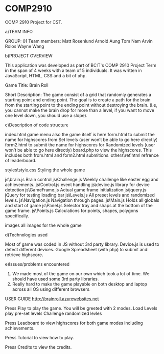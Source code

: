 # COMP2910
COMP 2910 Project for CST.

a)TEAM INFO 

GROUP: 01
Team members:
Matt Rosenlund
Arnold Aung
Tom Nam
Arvin Rolos
Wayne Wang


b)PROJECT OVERVIEW

This application was developed as part of BCIT's COMP 2910 Project Term in the span of 4 weeks with a team of 5 individuals. It was written in JavaScript, HTML, CSS and a bit of php.

Game Title: Brain Roll

Short Description: The game consist of a grid that randomly generates a starting point and ending point. The goal is to create a path for the brain from the starting point to the ending point without destroying the brain. (i.e, you cannot make the brain drop for more than a level, if you want to move one level down, you should use a slope).

c)Description of code structure

index.html		game menu also the game itself is here
form.html		to submit the name for highscores from Set levels (user won’t be able to go here directly)
form2.html		to submit the name for highscores for Randomized levels (user won’t be able to go here directly)
board.php		to view the highscores. This includes both from.html and form2.html submitions. 
others\ref.html refrence of leaderboard.

styles\style.css	Styling the whole game

js\brain.js 		Brain control
js\Challenge.js     Weekly challenge like easter egg and achievements. 
js\Control.js		event handling
js\device.js		library for device detection
js\GameFrame.js		Actual game frame initialization
js\jquery.js		jQuery for testing loading bar
js\Levels.js        All preset levels and randomized levels.
js\Navigation.js	Navigation through pages.
js\Main.js          Holds all globals and start of game
js\Panel.js         Selector tray and shaps at the bottom of the game frame.
js\Points.js		Calculations for points, shapes, polygons specifically.

images			all images for the whole game

d)Technologies used

Most of game was coded in JS without 3rd party library.
Device.js is used to detect different devices.
Google Spreadsheet (with php) to submit and retrieve highscore.


e)Issues/problems encountered
1) We made most of the game on our own which took a lot of time. We should have used some 3rd party libraries.
2) Really hard to make the game playable on both desktop and laptop across all OS using different browsers. 


USER GUIDE
http://brainroll.azurewebsites.net

Press Play to play the game. You will be greeted with 2 modes.
Load Levels         play pre-set levels 
Challenge           randomized levles 


Press Leadboard to view highscores for both game modes including achievements.

Press Tutorial to view how to play.

Press Credits to view the credits.
